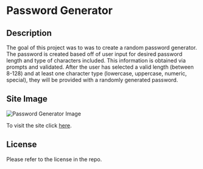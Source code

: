 # Password Generator

## Description 
The goal of this project was to was to create a random password generator. The password is created based off of user input for desired password length and type of characters included. This information is obtained via prompts and validated. After the user has selected a valid length (between 8-128) and at least one character type (lowercase, uppercase, numeric, special), they will be provided with a randomly generated password. 

## Site Image
![Password Generator Image](./images/.pw-generator-screenshot.png)

To visit the site click [here](https://samanthajanedavidson.github.io/password-generator/). 

## License
Please refer to the license in the repo. 
